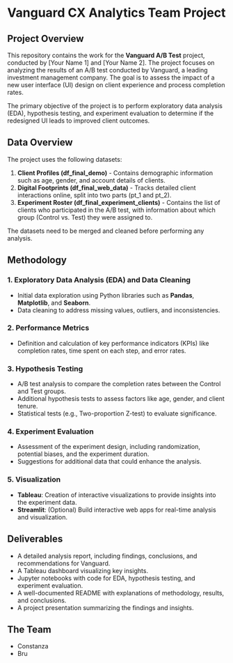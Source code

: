 # Vanguard CX Analytics Team Project

## Project Overview

This repository contains the work for the **Vanguard A/B Test** project, conducted by [Your Name 1] and [Your Name 2]. The project focuses on analyzing the results of an A/B test conducted by Vanguard, a leading investment management company. The goal is to assess the impact of a new user interface (UI) design on client experience and process completion rates.

The primary objective of the project is to perform exploratory data analysis (EDA), hypothesis testing, and experiment evaluation to determine if the redesigned UI leads to improved client outcomes.


## Data Overview

The project uses the following datasets:
1. **Client Profiles (df_final_demo)** - Contains demographic information such as age, gender, and account details of clients.
2. **Digital Footprints (df_final_web_data)** - Tracks detailed client interactions online, split into two parts (pt_1 and pt_2).
3. **Experiment Roster (df_final_experiment_clients)** - Contains the list of clients who participated in the A/B test, with information about which group (Control vs. Test) they were assigned to.

The datasets need to be merged and cleaned before performing any analysis.


## Methodology

### 1. **Exploratory Data Analysis (EDA) and Data Cleaning**
   - Initial data exploration using Python libraries such as **Pandas**, **Matplotlib**, and **Seaborn**.
   - Data cleaning to address missing values, outliers, and inconsistencies.

### 2. **Performance Metrics**
   - Definition and calculation of key performance indicators (KPIs) like completion rates, time spent on each step, and error rates.

### 3. **Hypothesis Testing**
   - A/B test analysis to compare the completion rates between the Control and Test groups.
   - Additional hypothesis tests to assess factors like age, gender, and client tenure.
   - Statistical tests (e.g., Two-proportion Z-test) to evaluate significance.

### 4. **Experiment Evaluation**
   - Assessment of the experiment design, including randomization, potential biases, and the experiment duration.
   - Suggestions for additional data that could enhance the analysis.

### 5. **Visualization**
   - **Tableau**: Creation of interactive visualizations to provide insights into the experiment data.
   - **Streamlit**: (Optional) Build interactive web apps for real-time analysis and visualization.


## Deliverables

- A detailed analysis report, including findings, conclusions, and recommendations for Vanguard.
- A Tableau dashboard visualizing key insights.
- Jupyter notebooks with code for EDA, hypothesis testing, and experiment evaluation.
- A well-documented README with explanations of methodology, results, and conclusions.
- A project presentation summarizing the findings and insights.


## The Team
- Constanza
- Bru
